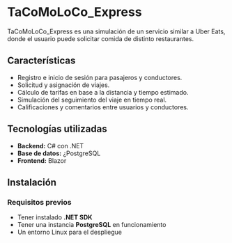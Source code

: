 # TaCoMoLoCo_Express

TaCoMoLoCo_Express es una simulación de un servicio similar a Uber Eats, donde el usuario puede solicitar comida de distinto restaurantes.

## Características
- Registro e inicio de sesión para pasajeros y conductores.
- Solicitud y asignación de viajes.
- Cálculo de tarifas en base a la distancia y tiempo estimado.
- Simulación del seguimiento del viaje en tiempo real.
- Calificaciones y comentarios entre usuarios y conductores.

## Tecnologías utilizadas
- **Backend:** C# con .NET
- **Base de datos:** ¿PostgreSQL
- **Frontend:** Blazor
## Instalación

### Requisitos previos
- Tener instalado **.NET SDK**
- Tener una instancia **PostgreSQL** en funcionamiento
- Un entorno Linux para el despliegue
